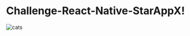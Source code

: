 # Challenge-React-Native-StarAppX!
![cats](https://user-images.githubusercontent.com/90863842/204172783-f3cfb081-4259-4be3-ae6d-735577a1a3e4.PNG)
